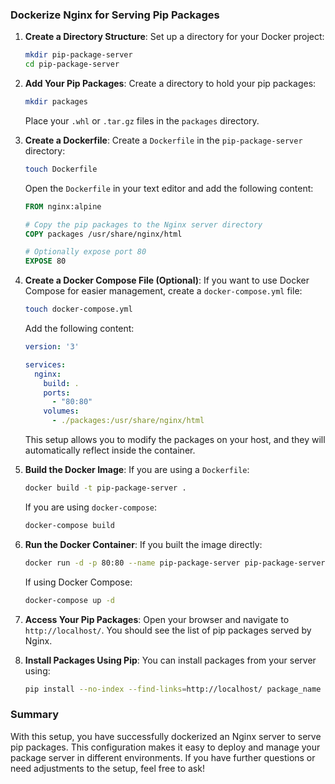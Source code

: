### Dockerize Nginx for Serving Pip Packages

1. **Create a Directory Structure**:
   Set up a directory for your Docker project:
   ```bash
   mkdir pip-package-server
   cd pip-package-server
   ```

2. **Add Your Pip Packages**:
   Create a directory to hold your pip packages:
   ```bash
   mkdir packages
   ```
   Place your `.whl` or `.tar.gz` files in the `packages` directory.

3. **Create a Dockerfile**:
   Create a `Dockerfile` in the `pip-package-server` directory:
   ```bash
   touch Dockerfile
   ```

   Open the `Dockerfile` in your text editor and add the following content:
   ```dockerfile
   FROM nginx:alpine

   # Copy the pip packages to the Nginx server directory
   COPY packages /usr/share/nginx/html

   # Optionally expose port 80
   EXPOSE 80
   ```

4. **Create a Docker Compose File (Optional)**:
   If you want to use Docker Compose for easier management, create a `docker-compose.yml` file:
   ```bash
   touch docker-compose.yml
   ```

   Add the following content:
   ```yaml
   version: '3'

   services:
     nginx:
       build: .
       ports:
         - "80:80"
       volumes:
         - ./packages:/usr/share/nginx/html
   ```

   This setup allows you to modify the packages on your host, and they will automatically reflect inside the container.

5. **Build the Docker Image**:
   If you are using a `Dockerfile`:
   ```bash
   docker build -t pip-package-server .
   ```

   If you are using `docker-compose`:
   ```bash
   docker-compose build
   ```

6. **Run the Docker Container**:
   If you built the image directly:
   ```bash
   docker run -d -p 80:80 --name pip-package-server pip-package-server
   ```

   If using Docker Compose:
   ```bash
   docker-compose up -d
   ```

7. **Access Your Pip Packages**:
   Open your browser and navigate to `http://localhost/`. You should see the list of pip packages served by Nginx.

8. **Install Packages Using Pip**:
   You can install packages from your server using:
   ```bash
   pip install --no-index --find-links=http://localhost/ package_name
   ```

### Summary

With this setup, you have successfully dockerized an Nginx server to serve pip packages. This configuration makes it easy to deploy and manage your package server in different environments. If you have further questions or need adjustments to the setup, feel free to ask!
